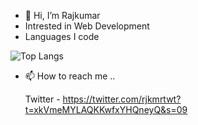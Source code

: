 - 👋 Hi, I’m Rajkumar
- Intrested in Web Development
- Languages I code


![Top Langs](https://github-readme-stats.vercel.app/api/top-langs/?username=rajkumar-07)
- 📫 How to reach me ..

   Twitter - https://twitter.com/rjkmrtwt?t=xkVmeMYLAQKKwfxYHQneyQ&s=09

<!---
rajkumar-07/rajkumar-07 is a ✨ special ✨ repository because its `README.md` (this file) appears on your GitHub profile.
You can click the Preview link to take a look at your changes.
--->
